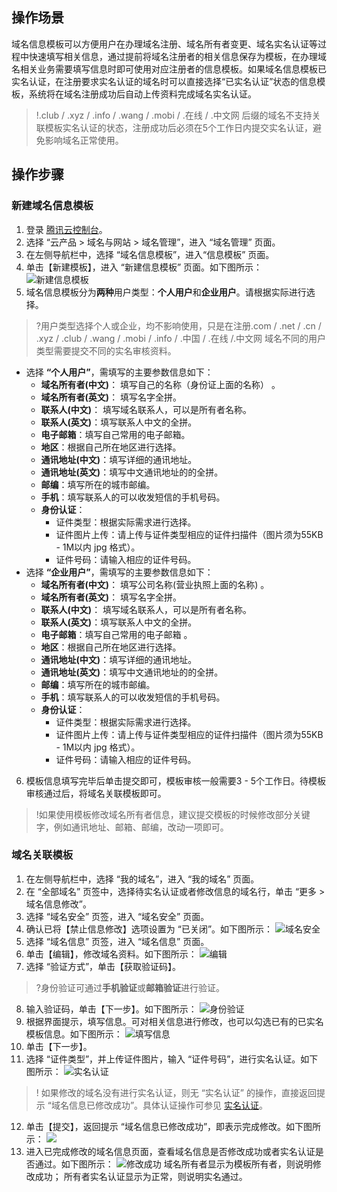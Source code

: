 ## 操作场景

域名信息模板可以方便用户在办理域名注册、域名所有者变更、域名实名认证等过程中快速填写相关信息，通过提前将域名注册者的相关信息保存为模板，在办理域名相关业务需要填写信息时即可使用对应注册者的信息模板。如果域名信息模板已实名认证，在注册要求实名认证的域名时可以直接选择“已实名认证”状态的信息模板，系统将在域名注册成功后自动上传资料完成域名实名认证。

> !.club / .xyz / .info / .wang / .mobi / .在线 / .中文网 后缀的域名不支持关联模板实名认证的状态，注册成功后必须在5个工作日内提交实名认证，避免影响域名正常使用。

## 操作步骤

### 新建域名信息模板

1. 登录 [腾讯云控制台](https://console.cloud.tencent.com/)。
2. 选择 “云产品 > 域名与网站 > 域名管理”，进入 “域名管理” 页面。
3. 在左侧导航栏中，选择 “域名信息模板”，进入“信息模板” 页面。
4. 单击【新建模板】，进入 “新建信息模板” 页面。如下图所示：
 ![新建信息模板](https://main.qcloudimg.com/raw/bea38383bf01d50f18a149e5e0c4af2a.png)
5. 域名信息模板分为**两种**用户类型：**个人用户**和**企业用户**。请根据实际进行选择。
>?用户类型选择个人或企业，均不影响使用，只是在注册.com / .net / .cn / .xyz / .club / .wang / .mobi / .info / .中国 / .在线 /.中文网 域名不同的用户类型需要提交不同的实名审核资料。
>
 - 选择 **“个人用户”**，需填写的主要参数信息如下：
    - **域名所有者(中文)**： 填写自己的名称（身份证上面的名称） 。
    - **域名所有者(英文)**： 填写名字全拼。
    - **联系人(中文)**： 填写域名联系人，可以是所有者名称。
    - **联系人(英文)**：填写联系人中文的全拼。
    - **电子邮箱**：填写自己常用的电子邮箱。
    - **地区**：根据自己所在地区进行选择。
    - **通讯地址(中文)**：填写详细的通讯地址。
    - **通讯地址(英文)**：填写中文通讯地址的的全拼。
    - **邮编**：填写所在的城市邮编。
    - **手机**：填写联系人的可以收发短信的手机号码。
    - **身份认证**：
       - 证件类型：根据实际需求进行选择。
       - 证件图片上传：请上传与证件类型相应的证件扫描件（图片须为55KB - 1M以内 jpg 格式）。
       - 证件号码：请输入相应的证件号码。
 - 选择 **“企业用户”**，需填写的主要参数信息如下：
    - **域名所有者(中文)**： 填写公司名称(营业执照上面的名称) 。
    - **域名所有者(英文)**： 填写名字全拼。
    - **联系人(中文)**： 填写域名联系人，可以是所有者名称。
    - **联系人(英文)**：填写联系人中文的全拼。
    - **电子邮箱**：填写自己常用的电子邮箱 。
    - **地区**：根据自己所在地区进行选择。
    - **通讯地址(中文)**：填写详细的通讯地址。
    - **通讯地址(英文)**：填写中文通讯地址的的全拼。
    - **邮编**：填写所在的城市邮编。
    - **手机**：填写联系人的可以收发短信的手机号码。
    - **身份认证**：
      - 证件类型：根据实际需求进行选择。
      - 证件图片上传：请上传与证件类型相应的证件扫描件（图片须为55KB - 1M以内 jpg 格式）。
      - 证件号码：请输入相应的证件号码。 
6. 模板信息填写完毕后单击提交即可，模板审核一般需要3 - 5个工作日。待模板审核通过后，将域名关联模板即可。 
>!如果使用模板修改域名所有者信息，建议提交模板的时候修改部分关键字，例如通讯地址、邮箱、邮编，改动一项即可。

### 域名关联模板
1. 在左侧导航栏中，选择 “我的域名”，进入 “我的域名” 页面。
2. 在 “全部域名” 页签中，选择待实名认证或者修改信息的域名行，单击 “更多 > 域名信息修改”。
3. 选择 “域名安全” 页签，进入 “域名安全” 页面。
4. 确认已将【禁止信息修改】选项设置为 “已关闭”。如下图所示：
![域名安全](https://main.qcloudimg.com/raw/be3566a950a846e7633d2240a4311aec.png)
5. 选择 “域名信息” 页签，进入 “域名信息” 页面。
6. 单击【编辑】，修改域名资料。如下图所示：
![编辑](https://main.qcloudimg.com/raw/5d9e4f4db757d467bc236db2b0900d1f.png)
7. 选择 “验证方式”，单击【获取验证码】。
>?身份验证可通过**手机验证**或**邮箱验证**进行验证。
8. 输入验证码，单击【下一步】。如下图所示：
![身份验证](https://main.qcloudimg.com/raw/3c81bf723acd6c9bd2f741d2362d715c.png)
9. 根据界面提示，填写信息。可对相关信息进行修改，也可以勾选已有的已实名模板信息。如下图所示：
![填写信息](https://main.qcloudimg.com/raw/9f47bd0c1e263c3adab49d0a37f39b8c.png)
10. 单击【下一步】。
11. 选择 “证件类型”，并上传证件图片，输入 “证件号码”，进行实名认证。如下图所示：
![实名认证](https://main.qcloudimg.com/raw/42408452792b53e4061d26416db2f05a.png)
>! 如果修改的域名没有进行实名认证，则无 “实名认证” 的操作，直接返回提示 “域名信息已修改成功”。具体认证操作可参见 [实名认证](https://cloud.tencent.com/document/product/242/6707)。
12. 单击【提交】，返回提示 “域名信息已修改成功”，即表示完成修改。如下图所示：
![](https://main.qcloudimg.com/raw/e5da99f1d6df9a339a9c1f1c3e48e3b4.png)
13. 进入已完成修改的域名信息页面，查看域名信息是否修改成功或者实名认证是否通过。如下图所示：
![修改成功](https://main.qcloudimg.com/raw/37fc45a14f54018d4e638c4263aedb9c.png)
域名所有者显示为模板所有者，则说明修改成功； 所有者实名认证显示为正常，则说明实名通过。
